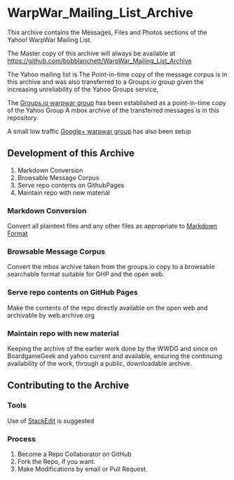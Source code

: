# WarpWar_Mailing_List_Archive
This archive contains the  Messages, Files and Photos sections of the Yahoo! WarpWar Mailing List.

The Master copy of this archive will always be available at  https://github.com/bobblanchett/WarpWar_Mailing_List_Archive 

The Yahoo mailing list is 
The Point-in-time copy of the message corpus is in this archive and was also transferred to a Groups.io group given the increasing unreliability of the Yahoo Groups service,

The [Groups.io warpwar group](https://groups.io/g/warpwar/) has been established as a point-in-time copy of the Yahoo Group
A mbox archive of the transferred messages is in this repository.

A small low traffic [Google+ warpwar group](https://plus.google.com/u/0/communities/106687884156103733179) has also been setup 
## Development of this Archive

 1. Markdown Conversion
 2. Browsable Message Corpus
 3. Serve repo contents on GithubPages
 4. Maintain repo with new material
### Markdown Conversion
Convert all plaintext files and any other files as appropriate to [Markdown Format](https://help.github.com/articles/basic-writing-and-formatting-syntax/)
### Browsable Message Corpus
Convert the mbox archive taken from the groups.io copy to a browsable searchable format suitable for GHP and the open web.
### Serve repo contents on GitHub Pages
Make the contents of the repo directly available on the open web and archivable by web.archive.org
### Maintain repo with new material
Keeping the archive of the earlier work done by the WWDG and since on BoardgameGeek and yahoo current and available, ensuring the continuing availability of the work, through a public, downloadable archive.

## Contributing to the Archive

### Tools
Use of [StackEdit](https://stackedit.io/) is suggested 
### Process
 1. Become a  Repo Collaborator on GitHub
 2. Fork the Repo, if you want.
 3. Make Modifications by email or Pull Request.

<!--stackedit_data:
eyJoaXN0b3J5IjpbNzc3MDkxNTQ1XX0=
-->